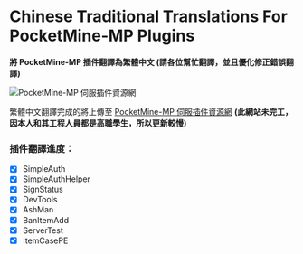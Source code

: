 # Chinese Traditional Translations For PocketMine-MP Plugins
**將 PocketMine-MP 插件翻譯為繁體中文 (請各位幫忙翻譯，並且優化修正錯誤翻譯)**

![PocketMine-MP 伺服插件資源網](http://pocketmineplugins.reh.tw/upload/logo.png)

繁體中文翻譯完成的將上傳至 [PocketMine-MP 伺服插件資源網](http://pocketmineplugins.reh.tw/) **(此網站未完工，因本人和其工程人員都是高職學生，所以更新較慢)**

### 插件翻譯進度：
- [X] SimpleAuth
- [X] SimpleAuthHelper
- [X] SignStatus
- [X] DevTools
- [X] AshMan
- [X] BanItemAdd
- [X] ServerTest
- [X] ItemCasePE
